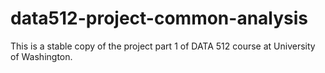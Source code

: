 # data512-project-common-analysis
This is a stable copy of the project part 1 of DATA 512 course at University of Washington.
